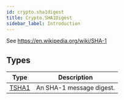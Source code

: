 ```yaml
---
id: crypto.sha1digest
title: Crypto.SHA1Digest
sidebar_label: Introduction
---
```




See <https://en.wikipedia.org/wiki/SHA-1>


## Types
| Type | Description |
|---|---|
| [TSHA1](../../crypto/crypto.sha1digest/tsha1) | An SHA-1 message digest. |

